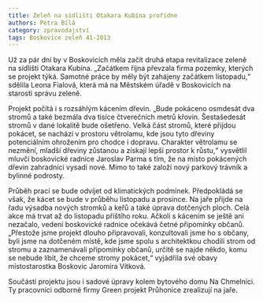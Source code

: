 ```yaml
---
title: Zeleň na sídlišti Otakara Kubína prořídne
authors: Petra Bílá
category: zpravodajství
tags: Boskovice zeleň 41-2013
---
```


Už za pár dní by v Boskovicích měla začít druhá etapa revitalizace zeleně na sídlišti Otakara Kubína. „Začátkem října převzala firma pozemky, kterých se projekt týká. Samotné práce by měly být zahájeny začátkem listopadu,“ sdělila Leona Fialová, která má na Městském úřadě v Boskovicích na starosti správu zeleně.

Projekt počítá i s rozsáhlým kácením dřevin. „Bude pokáceno osmdesát dva stromů a také bezmála dva tisíce čtverečních metrů křovin. Šestašedesát stromů v dané lokalitě bude ošetřeno. Velká část stromů, které přijdou pokácet, se nachází v prostoru větrolamu, kde jsou tyto dřeviny potenciálním ohrožením pro chodce i dopravu. Charakter větrolamu se nezmění, mladší dřeviny zůstanou a získají lepší prostor k růstu,“ vysvětlil mluvčí boskovické radnice Jaroslav Parma s tím, že na místo pokácených dřevin zahradníci vysadí nové. Mimo to také založí nový parkový trávník a bylinné podrosty.

Průběh prací se bude odvíjet od klimatických podmínek. Předpokládá se však, že kácet se bude v průběhu listopadu a prosince. Na jaře přijde na řadu výsadba nových stromků a keřů a také úprava dotčených ploch. Celá akce má trvat až do listopadu příštího roku. Ačkoli s kácením se ještě ani nezačalo, vedení boskovické radnice očekává četné připomínky občanů. „Přestože jsme projekt dlouho připravovali, konzultovali jsme ho s občany, byli jsme na dotčeném místě, kde jsme spolu s architektkou chodili strom od stromu a zaznamenávali připomínky občanů, určitě se najde někdo, komu se nebude líbit, že chceme stromy pokácet,“ vyjádřila své obavy místostarostka Boskovic Jaromíra Vítková.

Součástí projektu jsou i sadové úpravy kolem bytového domu Na Chmelnici. Ty pracovníci odborné firmy Green projekt Průhonice zrealizují na jaře.
